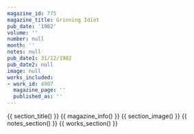 ```yaml
---
magazine_id: 775
magazine_title: Grinning Idiot
pub_date: '1982'
volume: ''
number: null
month: ''
notes: null
pub_date1: 31/12/1982
pub_date2: null
image: null
works_included:
- work_id: 4907
  magazine_page: ''
  published_as: ''
---
```


{{ section_title() }}
{{ magazine_info() }}
{{ section_image() }}
{{ notes_section() }}
{{ works_section() }}
